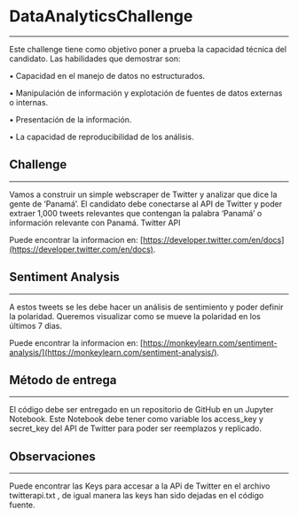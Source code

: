 # DataAnalyticsChallenge
<hr>
Este challenge tiene como objetivo poner a prueba la capacidad técnica del candidato. Las habilidades que demostrar son:

• Capacidad en el manejo de datos no estructurados. 

• Manipulación de información y explotación de fuentes de datos externas o internas. 

• Presentación de la información. 

• La capacidad de reproducibilidad de los análisis.

## **Challenge**
<hr>
Vamos a construir un simple webscraper de Twitter y analizar que dice la gente de ‘Panamá’.
El candidato debe conectarse al API de Twitter y poder extraer 1,000 tweets relevantes que contengan la palabra ‘Panamá’ o información relevante con Panamá.
Twitter API

Puede encontrar la informacion en: [https://developer.twitter.com/en/docs](https://developer.twitter.com/en/docs).


## **Sentiment Analysis**
<hr>
A estos tweets se les debe hacer un análisis de sentimiento y poder definir la polaridad.
Queremos visualizar como se mueve la polaridad en los últimos 7 dias.

Puede encontrar la informacion en: [https://monkeylearn.com/sentiment-analysis/](https://monkeylearn.com/sentiment-analysis/).

## **Método de entrega**
<hr>
El código debe ser entregado en un repositorio de GitHub en un Jupyter Notebook. Este Notebook debe tener como variable los access_key y secret_key del API de Twitter para poder ser reemplazos y replicado.


## **Observaciones**
<hr>
Puede encontrar las Keys para accesar a la APi de Twitter en el archivo twitterapi.txt , de igual manera las keys han sido dejadas en el código fuente.



